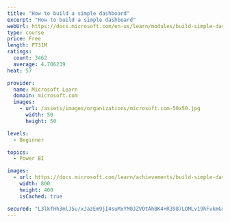 ```yaml
---
title: "How to build a simple dashboard"
excerpt: "How to build a simple dashboard"
webUrl: https://docs.microsoft.com/en-us/learn/modules/build-simple-dashboard/
type: course
price: Free
length: PT31M
ratings:
  count: 3462
  average: 4.706239
heat: 57

provider:
  name: Microsoft Learn
  domain: microsoft.com
  images:
    - url: /assets/images/organizations/microsoft.com-50x50.jpg
      width: 50
      height: 50

levels:
  - Beginner

topics:
  - Power BI

images:
  - url: https://docs.microsoft.com/learn/achievements/build-simple-dashboard-social.png
    width: 800
    height: 400
    isCached: true

secured: "L3lkfHh3mlJ5u/xJazEm9jI4suMxYM0JZVOtAhBK4+R3987LOMLv19hFvkmGrvhzYy1MYFBU4SFLQ+AATUHSHgz1EGTJFBaJB+mJXhiRK81L/pYsBrTmRO86/ut9l/e/7Do7v1Tq4lBE/rAx3ucL6jj07V3vH44n4XZeugnh/RPw/dpabAqh3vP5WNkD0oGDewqwLvmie5jxesIUDN4f3TBcyOPMtpmZYXGaY2yw8KolqZt0irC8n+6/I90wYMCzPyTPNSb8zqL5JUz0DZNMFwWl3j1xQe/BJwCsPw/rc2wcNdNSVQ+Wru5tStdZErfnjeI7sNn6yWtQSGKrAvQleTnsYl63wjvqUBBqF1Xab6JJdY0meqJc2kTY4YSxR5ERrY5t8nfWOrW4HblMrzHgIq/UkdPM8MUjJgDdE80OQvI=;af9jTPDkTC+xLgXPQNLCrA=="
---
```


